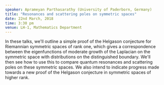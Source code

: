 ```yaml
---
speaker: Aprameyan Parthasarathy (University of Paderborn, Germany)
title: "Resonances and scattering poles on symmetric spaces"
date: 22nd March, 2018
time: 3:30 pm
venue: LH-1, Mathematics Department
---
```


In these talks, we'll outline a simple proof of the Helgason conjecture for Riemannian symmetric spaces of rank one, which gives a correspondence between the eigenfunctions of moderate growth of the Laplacian on the symmetric space with distributions on the distinguished boundary. We'll then see how to use this to compare quantum resonances and scattering poles on these symmetric spaces. We also intend to indicate progress made towards a new proof of the Helgason conjecture in symmetric spaces of higher rank.
